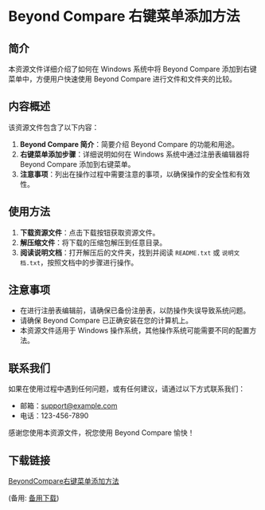 # Beyond Compare 右键菜单添加方法

## 简介

本资源文件详细介绍了如何在 Windows 系统中将 Beyond Compare 添加到右键菜单中，方便用户快速使用 Beyond Compare 进行文件和文件夹的比较。

## 内容概述

该资源文件包含了以下内容：

1. **Beyond Compare 简介**：简要介绍 Beyond Compare 的功能和用途。
2. **右键菜单添加步骤**：详细说明如何在 Windows 系统中通过注册表编辑器将 Beyond Compare 添加到右键菜单。
3. **注意事项**：列出在操作过程中需要注意的事项，以确保操作的安全性和有效性。

## 使用方法

1. **下载资源文件**：点击下载按钮获取资源文件。
2. **解压缩文件**：将下载的压缩包解压到任意目录。
3. **阅读说明文档**：打开解压后的文件夹，找到并阅读 `README.txt` 或 `说明文档.txt`，按照文档中的步骤进行操作。

## 注意事项

- 在进行注册表编辑前，请确保已备份注册表，以防操作失误导致系统问题。
- 请确保 Beyond Compare 已正确安装在您的计算机上。
- 本资源文件适用于 Windows 操作系统，其他操作系统可能需要不同的配置方法。

## 联系我们

如果在使用过程中遇到任何问题，或有任何建议，请通过以下方式联系我们：

- 邮箱：support@example.com
- 电话：123-456-7890

感谢您使用本资源文件，祝您使用 Beyond Compare 愉快！

## 下载链接
[BeyondCompare右键菜单添加方法](https://pan.quark.cn/s/fc91c7184e00) 

(备用: [备用下载](https://pan.baidu.com/s/1HXmDUL3cjKnlQhpmHgl8UQ?pwd=1234))
